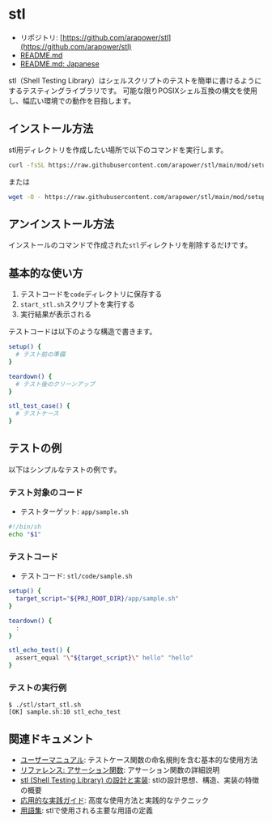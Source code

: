 # stl

- リポジトリ: [https://github.com/arapower/stl](https://github.com/arapower/stl)
- [README.md](README.md)
- [README.md: Japanese](README_ja.md)

stl（Shell Testing Library）はシェルスクリプトのテストを簡単に書けるようにするテスティングライブラリです。
可能な限りPOSIXシェル互換の構文を使用し、幅広い環境での動作を目指します。

## インストール方法

stl用ディレクトリを作成したい場所で以下のコマンドを実行します。

```sh
curl -fsSL https://raw.githubusercontent.com/arapower/stl/main/mod/setup_stl.sh | sh
```

または

```sh
wget -O - https://raw.githubusercontent.com/arapower/stl/main/mod/setup_stl.sh | sh
```

## アンインストール方法

インストールのコマンドで作成された`stl`ディレクトリを削除するだけです。

## 基本的な使い方

1. テストコードを`code`ディレクトリに保存する
2. `start_stl.sh`スクリプトを実行する
3. 実行結果が表示される

テストコードは以下のような構造で書きます。

```sh
setup() {
  # テスト前の準備
}

teardown() {
  # テスト後のクリーンアップ
}

stl_test_case() {
  # テストケース
}
```

## テストの例

以下はシンプルなテストの例です。

### テスト対象のコード

- テストターゲット: `app/sample.sh`

```sh
#!/bin/sh
echo "$1"
```

### テストコード

- テストコード: `stl/code/sample.sh`

```sh
setup() {
  target_script="${PRJ_ROOT_DIR}/app/sample.sh"
}

teardown() {
  :
}

stl_echo_test() {
  assert_equal "\"${target_script}\" hello" "hello"
}
```

### テストの実行例

```
$ ./stl/start_stl.sh
[OK] sample.sh:10 stl_echo_test
```

## 関連ドキュメント

- [ユーザーマニュアル](doc/user_manual.md): テストケース関数の命名規則を含む基本的な使用方法
- [リファレンス: アサーション関数](doc/reference_assertion_functions.md): アサーション関数の詳細説明
- [stl (Shell Testing Library) の設計と実装](doc/design.md): stlの設計思想、構造、実装の特徴の概要
- [応用的な実践ガイド](doc/advanced_practical_guide.md): 高度な使用方法と実践的なテクニック
- [用語集](doc/glossary.md): stlで使用される主要な用語の定義
